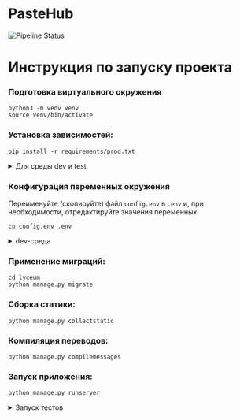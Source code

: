 # PasteHub

![Pipeline Status](https://gitlab.crja72.ru/django/2024/autumn/course/projects/team-8/badges/develop/pipeline.svg)

# Инструкция по запуску проекта

### Подготовка виртуального окружения

```shell
python3 -m venv venv
source venv/bin/activate
```

### Установка зависимостей:

```shell
pip install -r requirements/prod.txt
```

<details>
<summary>Для среды dev и test</summary>

Для dev-среды

```shell
pip install -r requirements/dev.txt
```

Для test-среды

```shell
pip install -r requirements/test.txt
```

</details>

### Конфигурация переменных окружения

Переименуйте (скопируйте) файл `config.env` в `.env` и, при необходимости, отредактируйте значения переменных

```shell
cp config.env .env
```

<details>
<summary>dev-среда</summary>

Для dev-среды установите `true` для переменной `DJANGO_DEBUG`

</details>

### Применение миграций:

```shell
cd lyceum
python manage.py migrate
```

### Сборка статики:

```shell
python manage.py collectstatic
```

### Компиляция переводов:

```shell
python manage.py compilemessages
```

### Запуск приложения:

```shell
python manage.py runserver
```

<details>
<summary>Запуск тестов</summary>

```shell
python manage.py test
```

(Должины быть установленные зависимости для тестов)

</details>

